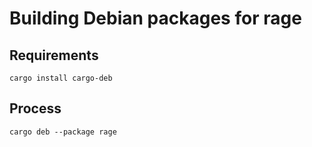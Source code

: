 # Building Debian packages for rage

## Requirements

```
cargo install cargo-deb
```

## Process

```
cargo deb --package rage
```
